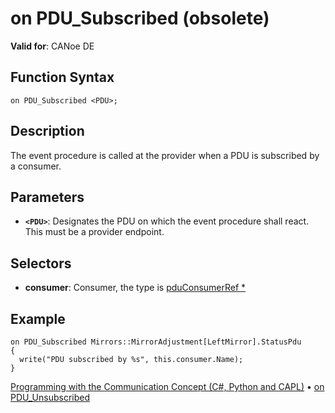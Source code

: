 # on PDU_Subscribed (obsolete)

**Valid for**: CANoe DE

## Function Syntax

```
on PDU_Subscribed <PDU>;
```

## Description

The event procedure is called at the provider when a PDU is subscribed by a consumer.

## Parameters

- **`<PDU>`**: Designates the PDU on which the event procedure shall react. This must be a provider endpoint.

## Selectors

- **consumer**: Consumer, the type is [pduConsumerRef *](../Objects/CAPLfunctionPDUConsumerRef.md)

## Example

```plaintext
on PDU_Subscribed Mirrors::MirrorAdjustment[LeftMirror].StatusPdu
{
  write("PDU subscribed by %s", this.consumer.Name);
}
```

[Programming with the Communication Concept (C#, Python and CAPL)](../../../CANoeCANalyzer/CommunicationConcept/Programming/CCP.md) • [on PDU_Unsubscribed](CAPLfunctionOnPDUUnsubscribed.md)
